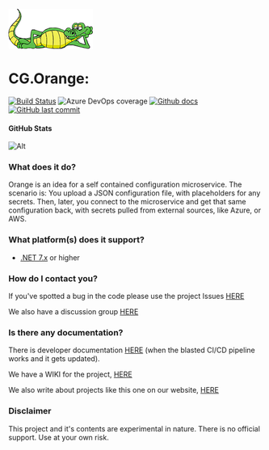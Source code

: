 ![logo](logos/codegator-167x79.png)

# CG.Orange: 
[![Build Status](https://dev.azure.com/codegator/CG.Orange/_apis/build/status/CodeGator.CG.Orange?branchName=main)](https://dev.azure.com/codegator/CG.Orange/_build/latest?definitionId=95&branchName=main)
![Azure DevOps coverage](https://img.shields.io/azure-devops/coverage/codegator/CG.Orange/95?logo=codecov&logoColor=white&style=flat-square&token=4BBNQPPATD)
[![Github docs](https://img.shields.io/static/v1?label=Documentation&message=online&color=blue)](https://codegator.github.io/CG.Orange/index.html)
[![GitHub last commit](https://img.shields.io/github/last-commit/CodeGator/CG.Orange?color=594ae2&style=flat-square&logo=github)](https://github.com/CodeGator/CG.Orange)

#### GitHub Stats

![Alt](https://repobeats.axiom.co/api/embed/7691ab3e13795551e146c7203987f95588918bf4.svg "Repobeats analytics image")

### What does it do?
Orange is an idea for a self contained configuration microservice. The scenario is: You upload a JSON configuration file, with placeholders for any secrets. Then, later, you connect to the microservice and get that same configuration back, with secrets pulled from external sources, like Azure, or AWS.

### What platform(s) does it support?
* [.NET 7.x](https://dotnet.microsoft.com/en-us/download/dotnet/7.0) or higher

### How do I contact you?
If you've spotted a bug in the code please use the project Issues [HERE](https://github.com/CodeGator/CG.Orange/issues)

We also have a discussion group [HERE](https://github.com/CodeGator/CG.Orange/discussions)

### Is there any documentation?
There is developer documentation [HERE](https://codegator.github.io/CG.Orange/)  (when the blasted CI/CD pipeline works and it gets updated).

We have a WIKI for the project, [HERE](https://github.com/CodeGator/CG.Orange/wiki)

We also write about projects like this one on our website, [HERE](http://www.codegator.com)

### Disclaimer
This project and it's contents are experimental in nature. There is no official support. Use at your own risk.